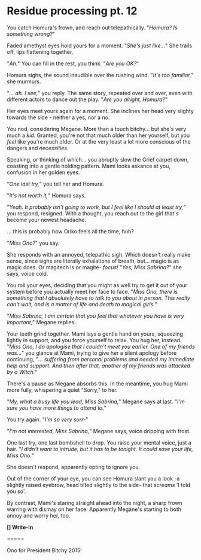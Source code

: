 # Residue processing pt. 12

You catch Homura's frown, and reach out telepathically. "*Homura? Is something wrong?*"

Faded amethyst eyes hold yours for a moment. "*She's just like...*" She trails off, lips flattening together.

"*Ah.*" You can fill in the rest, you think. "*Are you OK?*"

Homura sighs, the sound inaudible over the rushing wind. "*It's too familiar,*" she murmurs.

"*... ah. I see,*" you reply. The same story, repeated over and over, even with different actors to dance out the play. "*Are you alright, Homura?*"

Her eyes meet yours again for a moment. She inclines her head very slighty towards the side - neither a yes, nor a no.

You nod, considering Megane. More than a touch bitchy... but she's very much a *kid*. Granted, you're not that much older than her yourself, but you *feel* like you're much older. Or at the very least a lot more conscious of the dangers and *necessities*.

Speaking, or thinking of which... you abruptly slow the Grief carpet down, coasting into a gentle holding pattern. Mami looks askance at you, confusion in her golden eyes.

"*One last try,*" you tell her and Homura.

"*It's not worth it,*" Homura says.

"*Yeah. It probably isn't going to work, but I feel like I should at least try,*" you respond, resigned. With a thought, you reach out to the girl that's become your newest headache.

... this is probably how Oriko feels all the time, huh?

"*Miss Ono?*" you say.

She responds with an annoyed, telepathic sigh. Which doesn't really make sense, since sighs are literally exhalations of breath, but... magic is as magic does. Or magitech is or magite- *focus!* "*Yes, Miss Sabrina?*" she says, voice cold.

You roll your eyes, deciding that you might as well try to get it out of your system before you actually meet her face to face. "*Miss Ono, there *is* something that I absolutely have to talk to you about in person. This really can't wait, and is a matter of life and death to magical girls.*"

"*Miss Sabrina, I am certain that you feel that whatever you have is very important,*" Megane replies.

Your teeth grind together. Mami lays a gentle hand on yours, squeezing lightly in support, and you force yourself to relax. You hug her, instead. "*Miss Ono, I *do* apologise that I couldn't meet you earlier. One of my friends was...*" you glance at Mami, trying to give her a silent apology before continuing, "*... suffering from personal problems and needed my immediate help and support. And then after that, another of my friends was attacked by a Witch.*"

There's a pause as Megane absorbs this. In the meantime, you hug Mami more fully, whispering a quiet "Sorry," to her.

"*My, what a busy life you lead, Miss Sabrina,*" Megane says at last. "*I'm sure you have more things to attend to.*"

You try again. "*I'm so very sorr-*"

"*I'm not interested, Miss Sabrina,*" Megane says, voice dripping with frost.

One last try, one last bombshell to drop. You raise your mental voice, just a hair. "*I didn't want to intrude, but it *has* to be tonight. It could save your *life*, Miss Ono.*"

She doesn't respond, apparently opting to ignore you.

Out of the corner of your eye, you can see Homura slant you a look -a slightly raised eyebrow, head tilted slightly to the side- that *screams* 'I told you so'.

By contrast, Mami's staring straight ahead into the night, a sharp frown warring with dismay on her face. Apparently Megane's starting to both annoy and worry her, too.

**\[] Write-in**

\=====​

Ono for President Bitchy 2015!

